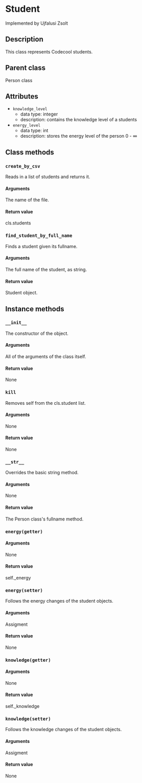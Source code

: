 # Student

Implemented by Ujfalusi Zsolt

## Description
This class represents Codecool students.

## Parent class
Person class

## Attributes

* ```knowledge_level```
    * data type: integer
    * description: contains the knowledge level of a students
* ```energy_level```
    * data type: int
    * description: stores the energy level of the person 0 - ∞


## Class methods

### ```create_by_csv```

Reads in a list of students and returns it.

#### Arguments

The name of the file.

#### Return value

cls.students


### ```find_student_by_full_name```

Finds a student given its fullname.

#### Arguments

The full name of the student, as string.

#### Return value

Student object.


## Instance methods

### ```__init__```
The constructor of the object.

#### Arguments

All of the arguments of the class itself.

#### Return value
None


### ```kill```

Removes self from the cls.student list.

#### Arguments

None

#### Return value

None


### ```__str__```

Overrides the basic string method.

#### Arguments

None

#### Return value

The Person class's fullname method.


### ```energy(getter)```

#### Arguments

None

#### Return value

self._energy


### ```energy(setter)```

Follows the energy changes of the student objects.

#### Arguments

Assigment

#### Return value

None


### ```knowledge(getter)```

#### Arguments

None

#### Return value

self._knowledge


### ```knowledge(setter)```

Follows the knowledge changes of the student objects.

#### Arguments

Assigment

#### Return value

None